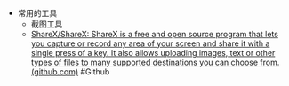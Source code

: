 - 常用的工具
	- 截图工具
	- [ShareX/ShareX: ShareX is a free and open source program that lets you capture or record any area of your screen and share it with a single press of a key. It also allows uploading images, text or other types of files to many supported destinations you can choose from. (github.com)](https://github.com/ShareX/ShareX) #Github